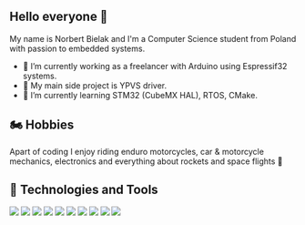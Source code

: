 ## Hello everyone 👋
My name is Norbert Bielak and I'm a Computer Science student from Poland with passion to embedded systems.

* 🔭 I’m currently working as a freelancer with Arduino using Espressif32 systems. 
* 🚧 My main side project is YPVS driver.
* 🌱 I’m currently learning STM32 (CubeMX HAL), RTOS, CMake.


## 🏍️ Hobbies
Apart of coding I enjoy riding enduro motorcycles, car & motorcycle mechanics, electronics and everything about rockets and space flights 🚀

## 🔧 Technologies and Tools

![](https://img.shields.io/badge/OS-Windows-informational?style=flat&logo=Windows&logoColor=white&color=blue)
![](https://img.shields.io/badge/OS-Linux-informational?style=flat&logo=Linux&logoColor=white&color=blue)
![](https://img.shields.io/badge/Editor-VSCode-informational?style=flat&logo=visual-studio-code&logoColor=white&color=blue)
![](https://img.shields.io/badge/Lang-C++-informational?style=flat&logo=c%2B%2B&logoColor=white&color=blue)
![](https://img.shields.io/badge/Lang-C-informational?style=flat&logo=C&logoColor=white&color=blue)
![](https://img.shields.io/badge/Lang-JavaScript-informational?style=flat&logo=JavaScript&logoColor=white&color=blue)
![](https://img.shields.io/badge/Lang-Python-informational?style=flat&logo=Python&logoColor=white&color=blue)
![](https://img.shields.io/badge/Tools-CMake-informational?style=flat&logo=CMake&logoColor=white&color=blue)
![](https://img.shields.io/badge/uC-STM32-informational?style=flat&logo=STMicroelectronics&logoColor=white&color=blue)
![](https://img.shields.io/badge/uC-ESP32/8266-informational?style=flat&logo=Espressif&logoColor=white&color=blue)




<!--
**detmot5/detmot5** is a ✨ _special_ ✨ repository because its `README.md` (this file) appears on your GitHub profile.

Here are some ideas to get you started:

- 🔭 I’m currently working on ...
- 🌱 I’m currently learning ...
- 👯 I’m looking to collaborate on ...
- 🤔 I’m looking for help with ...
- 💬 Ask me about ...
- 📫 How to reach me: ...
- 😄 Pronouns: ...
- ⚡ Fun fact: ...
-->
